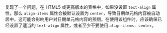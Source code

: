 复现了一个问题，在 HTML5 或更高版本的表格中，如果没设置 `text-align` 属性，那么 `align-items` 属性会被默认设置为 `center`，导致日期单元格内容被自动居中。这可能会影响用户对日期单元格内容的预期。在使用该组件时，应该确保已经设置了适当的 `text-align` 属性，或者至少不要使用 `align-items: center`。
